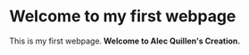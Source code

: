 <!DOCTYPE html>
<html>

<title>Title Test</title>

<body>
<h1>Welcome to my first webpage</h1>
<p>This is my first webpage.<b> Welcome to Alec Quillen's Creation.</b></p>
</body>
</html>
